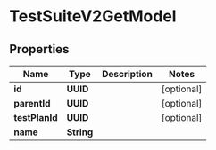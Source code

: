 

# TestSuiteV2GetModel


## Properties

| Name | Type | Description | Notes |
|------------ | ------------- | ------------- | -------------|
|**id** | **UUID** |  |  [optional] |
|**parentId** | **UUID** |  |  [optional] |
|**testPlanId** | **UUID** |  |  [optional] |
|**name** | **String** |  |  |



